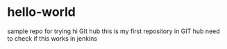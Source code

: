 # hello-world
sample repo for trying
hi GIt hub this is my first repository in GIT hub
need to check if this works in jenkins
